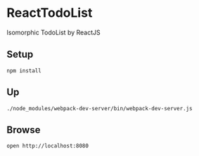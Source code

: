 # ReactTodoList
Isomorphic TodoList by ReactJS

## Setup

    npm install
    
## Up

    ./node_modules/webpack-dev-server/bin/webpack-dev-server.js
    
## Browse

    open http://localhost:8080
